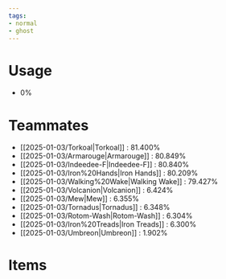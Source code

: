 ```yaml
---
tags:
- normal
- ghost
---
```

# Usage
- 0%
# Teammates
- [[2025-01-03/Torkoal|Torkoal]] : 81.400%
- [[2025-01-03/Armarouge|Armarouge]] : 80.849%
- [[2025-01-03/Indeedee-F|Indeedee-F]] : 80.840%
- [[2025-01-03/Iron%20Hands|Iron Hands]] : 80.209%
- [[2025-01-03/Walking%20Wake|Walking Wake]] : 79.427%
- [[2025-01-03/Volcanion|Volcanion]] : 6.424%
- [[2025-01-03/Mew|Mew]] : 6.355%
- [[2025-01-03/Tornadus|Tornadus]] : 6.348%
- [[2025-01-03/Rotom-Wash|Rotom-Wash]] : 6.304%
- [[2025-01-03/Iron%20Treads|Iron Treads]] : 6.300%
- [[2025-01-03/Umbreon|Umbreon]] : 1.902%
# Items